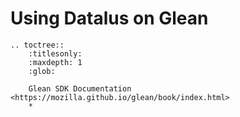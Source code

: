 # Using Datalus on Glean

```eval_rst
.. toctree::
    :titlesonly:
    :maxdepth: 1
    :glob:

    Glean SDK Documentation <https://mozilla.github.io/glean/book/index.html>
    *
```
